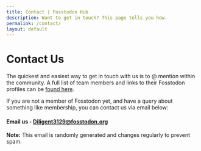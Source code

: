 ```yaml
---
title: Contact | Fosstodon Hub
description: Want to get in touch? This page tells you how.
permalink: /contact/
layout: default
---
```

# Contact Us

The quickest and easiest way to get in touch with us is to @ mention within the community. A full list of team members and links to their Fosstodon profiles can be [found here](/team).

If you are not a member of Fosstodon yet, and have a query about something like membership, you can contact us via email below:

#### Email us - [Diligent3129@fosstodon.org](mailto:Diligent3129@fosstodon.org)

**Note:** This email is randomly generated and changes regularly to prevent spam.
